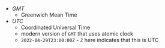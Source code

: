 - *GMT*
	- Greenwich Mean Time
- *UTC*
	- Coordinated Universal Time 
	- modern version of `GMT` that uses atomic clock
	- `2022-04-29T23:00:00Z` - `Z` here indicates that this is UTC